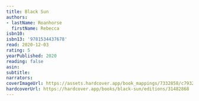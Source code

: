 ```yaml
---
title: Black Sun
authors:
- lastName: Roanhorse
  firstName: Rebecca
isbn10:
isbn13: '9781534437678'
read: 2020-12-03
rating: 5
yearPublished: 2020
reading: false
asin:
subtitle:
narrators:
coverImageUrl: https://assets.hardcover.app/book_mappings/7332858/c7932f5d466a101153b9b0eeeccb38100363f8aa.jpeg
hardcoverUrl: https://hardcover.app/books/black-sun/editions/31482868
---
```


